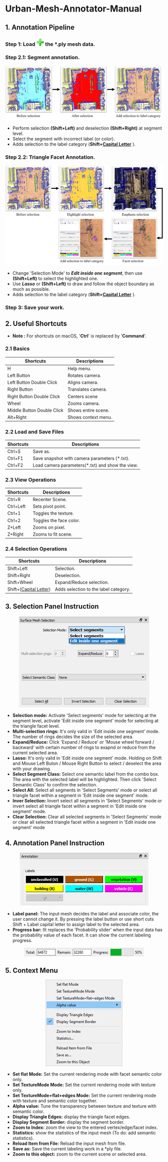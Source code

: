# Urban-Mesh-Annotator-Manual
## 1. Annotation Pipeline
### Step 1: Load <img src="pics/plus.png"> the *.ply mesh data.

### Step 2.1: Segment annotation.
<center><img src="pics/segment_select_pipeline.png"></center>

- Perform selection **(Shift+Left)** and deselection **(Shift+Right)** at segment level. 
- Select the segment with incorrect label (or color).
- Adds selection to the label category (**Shift+<u>Capital Letter</u>** ). 


### Step 2.2: Triangle Facet Annotation.
<center><img src="pics/segment_inside_pipeline.png"></center>

- Change 'Selection Mode' to ***Edit inside one segment***, then use **(Shift+Left)** 
 to select the highlighted one. 
- Use ***Lasso*** or **(Shift+Left)** to draw and follow the object boundary as much as possible. 
- Adds selection to the label category (**Shift+<u>Capital Letter</u>** ). 

### Step 3: Save your work.

## 2. Useful Shortcuts
* **Note :** For shortcuts on macOS, '**Ctrl**' is replaced by '**Command**'.
### 2.1 Basics
| Shortcuts                    |     Descriptions         |
| -----------------------      | ---------------------    |
| H                            | Help menu.               |
| Left Button                  | Rotates camera.          |
| Left Button Double Click     | Aligns camera.           |
| Right Button                 | Translates camera.       |
| Right Button Double Click    | Centers scene            |
| Wheel                        | Zooms camera.            |
| Middle Button Double Click   | Shows entire scene.      |
| Alt+Right                    | Shows context menu.      |

### 2.2 Load and Save Files
| Shortcuts               |     Descriptions                                |
| ----------------------- | ---------------------                           |
| Ctrl+S                  | Save as.                                        |
| Ctrl+F1                 | Save snapshot with camera parameters (*.txt).   |
| Ctrl+F2                 | Load camera parameters(*.txt) and show the view.|


### 2.3 View Operations
| Shortcuts     |     Descriptions         |
| --------------| ---------------------    |
| Ctrl+R        | Recenter Scene.          |
| Ctrl+Left     | Sets pivot point.        |
| Ctrl+1        | Toggles the texture.     |
| Ctrl+2        | Toggles the face color.  |
| Z+Left        | Zooms on pixel.          |
| Z+Right       | Zooms to fit scene.      |

### 2.4 Selection Operations
| Shortcuts                      |     Descriptions                     |
| --------------                 | ---------------------                |
| Shift+Left                     |Selection.                            |
| Shift+Right                    |Deselection.                          |
| Shift+Wheel                    |Expand/Reduce selection.              |
| Shift+(<u>Capital Letter</u>)  |Adds selection to the label category. |

## 3. Selection Panel Instruction
<center><img src="pics/selection_edit_inside_one_segment.png"></center>

* **Selection mode:** Activate 'Select segments' mode for selecting at the segment level, activate 'Edit inside one segment' mode for selecting
at the triangle facet level.
* **Multi-selection rings:** It's only valid in 'Edit inside one segment' mode. The number of rings decides the size of the selected area.
* **Expand/Reduce:** Click 'Expand / Reduce' or 'Mouse wheel forward / backward' with certain number of rings to exapnd or reduce from the
current selected area.
* **Lasso:** It's only valid in 'Edit inside one segment' mode. Holding on Shift and Mouse Left Buton / Mouse Right Button to select / deselect the
area with your drawing.
* **Select Segment Class:** Select one semantic label from the combo box. The area with the selected label will be highlighted. Then click
'Select Semantic Class' to confirm the selection.
* **Select All:** Select all segments in 'Select Segments' mode or select all triangle facet within a segment in 'Edit inside one segment' mode.
* **Inver Selection:** Invert select all segments in 'Select Segments' mode or invert select all triangle facet within a segment in
'Edit inside one segment' mode.
* **Clear Selection:** Clear all selected segments in 'Select Segments' mode or clear all selected triangle facet within a segment in
'Edit inside one segment' mode

## 4. Annotation Panel Instruction
<center><img src="pics/annotation_panel.png"></center>

* **Label panel:** The input mesh decides the label and associate color, the user cannot change it. By pressing the label button or use short cuts
Shift + Label capital letter to assign label to the selected area.
* **Progress bar:** IIt replaces the 'Probability slider' when the input data has the probability value of each facet. It can show the current labeling
progress.
<center><img src="pics/progress_bar.png"></center>

## 5. Context Menu
<center><img src="pics/context_menu.png"></center>

* **Set flat Mode:** Set the current rendering mode with facet semantic color only.
* **Set TextureMode Mode:** Set the current rendering mode with texture only.
* **Set TextureMode+flat+edges Mode:** Set the current rendering mode with texture and semantic color together.
* **Alpha value:** Tune the transparency between texture and texture with semantic color.
* **Display Triangle Edges:** display the triangle facet edges.
* **Display Segment Border:** display the segment border.
* **Zoom to Index:** zoom the view to the entered vertex/edge/facet index.
* **Statistics:** show the statistics of the input mesh (To do: add semantic statistics).
* **Reload Item from File:** Reload the input mesh from file.
* **Save as:** Save the current labeling work in a *ply file.
* **Zoom to this object:** zoom to the current scene or selected area.
